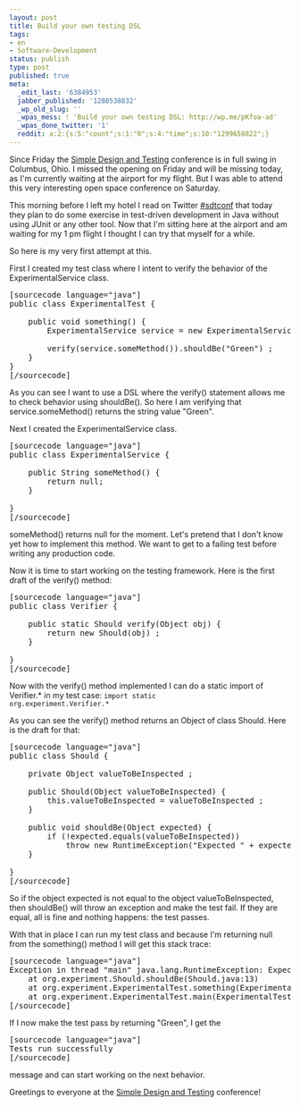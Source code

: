 ```yaml
---
layout: post
title: Build your own testing DSL
tags:
- en
- Software-Development
status: publish
type: post
published: true
meta:
  _edit_last: '6384953'
  jabber_published: '1288538832'
  _wp_old_slug: ''
  _wpas_mess: ! 'Build your own testing DSL: http://wp.me/pKfoa-ad'
  _wpas_done_twitter: '1'
  reddit: a:2:{s:5:"count";s:1:"0";s:4:"time";s:10:"1299658822";}
---
```

Since Friday the <a href="http://sdtconf.com">Simple Design and Testing</a> conference is in full swing in Columbus, Ohio. I missed the opening on Friday and will be missing today, as I'm currently waiting at the airport for my flight. But I was able to attend this very interesting open space conference on Saturday.

This morning before I left my hotel I read on Twitter <a href="http://twitter.com/#!/search/%23sdtconf">#sdtconf</a> that today they plan to do some exercise in test-driven development in Java without using JUnit or any other tool. Now that I'm sitting here at the airport and am waiting for my 1 pm flight I thought I can try that myself for a while.

So here is my very first attempt at this.

First I created my test class where I intent to verify the behavior of the ExperimentalService class.

<pre>
[sourcecode language="java"]
public class ExperimentalTest {

	public void something() {		
		ExperimentalService service = new ExperimentalService() ;
		
		verify(service.someMethod()).shouldBe(&quot;Green&quot;) ;
	}
}
[/sourcecode]
</pre>

As you can see I want to use a DSL where the verify() statement allows me to check behavior using shouldBe(). So here I am verifying that service.someMethod() returns the string value "Green".

Next I created the ExperimentalService class.

<pre>
[sourcecode language="java"]
public class ExperimentalService {

	public String someMethod() {
		return null;
	}

}
[/sourcecode]
</pre>

someMethod() returns null for the moment. Let's pretend that I don't know yet how to implement this method. We want to get to a failing test before writing any production code.

Now it is time to start working on the testing framework. Here is the first draft of the verify() method:

<pre>
[sourcecode language="java"]
public class Verifier {

	public static Should verify(Object obj) {
		return new Should(obj) ;
	}
	
}
[/sourcecode]
</pre>

Now with the verify() method implemented I can do a static import of Verifier.* in my test case: <code>import static org.experiment.Verifier.*</code>

As you can see the verify() method returns an Object of class Should. Here is the draft for that:

<pre>
[sourcecode language="java"]
public class Should {

	private Object valueToBeInspected ;
	
	public Should(Object valueToBeInspected) {
		this.valueToBeInspected = valueToBeInspected ;
	}
	
	public void shouldBe(Object expected) {
		if (!expected.equals(valueToBeInspected))
			throw new RuntimeException(&quot;Expected &quot; + expected + &quot; but got &quot; + valueToBeInspected) ;
	}

}
[/sourcecode]
</pre>

So if the object expected is not equal to the object valueToBeInspected, then shouldBe() will throw an exception and make the test fail. If they are equal, all is fine and nothing happens: the test passes.

With that in place I can run my test class and because I'm returning null from the something() method I will get this stack trace:

<pre>
[sourcecode language="java"]
Exception in thread &quot;main&quot; java.lang.RuntimeException: Expected Green but got null
	at org.experiment.Should.shouldBe(Should.java:13)
	at org.experiment.ExperimentalTest.something(ExperimentalTest.java:10)
	at org.experiment.ExperimentalTest.main(ExperimentalTest.java:16)
[/sourcecode]
</pre>

If I now make the test pass by returning "Green", I get the 

<pre>
[sourcecode language="java"]
Tests run successfully
[/sourcecode]
</pre>

message and can start working on the next behavior.

Greetings to everyone at the <a href="http://sdtconf.com">Simple Design and Testing</a> conference!
